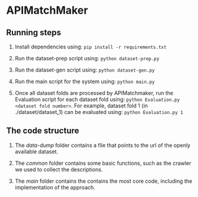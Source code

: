 # APIMatchMaker

## Running steps

1. Install dependencies using: `pip install -r requirements.txt`

2. Run the dataset-prep script using: `python dataset-prep.py`

3. Run the dataset-gen script using: `python dataset-gen.py`

4. Run the main script for the system using: `python main.py`

5. Once all dataset folds are processed by APIMatchmaker, run the Evaluation script for each dataset fold using: `python Evaluation.py <dataset fold number>`.
   For example, dataset fold 1 (in ./dataset/dataset_1) can be evaluated using: `python Evaluation.py 1`
    

## The code structure

1. The *data-dump* folder contains a file that points to the url of the openly available dataset.

3. The *common* folder contains some basic functions, such as the crawler we used to collect the descriptions.

4. The *main* folder contains the contains the most core code, including the implementation of the approach.
